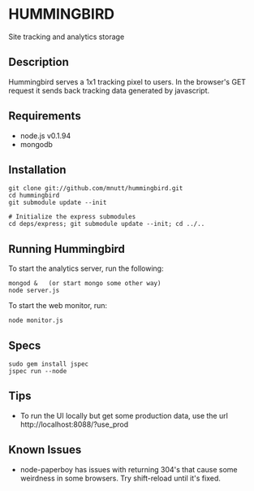 HUMMINGBIRD
===========

Site tracking and analytics storage


Description
---------------

Hummingbird serves a 1x1 tracking pixel to users.  In the browser's GET request it
sends back tracking data generated by javascript.


Requirements
-------------------

 * node.js v0.1.94
 * mongodb


Installation
--------------

    git clone git://github.com/mnutt/hummingbird.git
    cd hummingbird
    git submodule update --init

    # Initialize the express submodules
    cd deps/express; git submodule update --init; cd ../..


Running Hummingbird
------------------------------

To start the analytics server, run the following:

    mongod &   (or start mongo some other way)
    node server.js

To start the web monitor, run:

    node monitor.js


Specs
--------

    sudo gem install jspec
    jspec run --node


Tips
-----

 * To run the UI locally but get some production data, use the url http://localhost:8088/?use_prod


Known Issues
-------------------

 * node-paperboy has issues with returning 304's that cause some weirdness in some browsers.  Try shift-reload until it's fixed.

